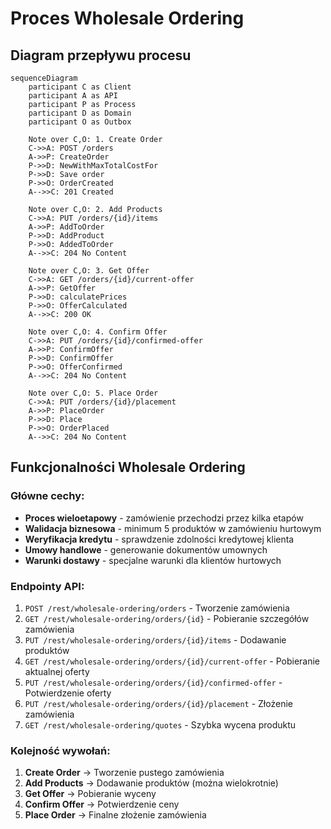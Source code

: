 # Proces Wholesale Ordering

## Diagram przepływu procesu

```mermaid
sequenceDiagram
    participant C as Client
    participant A as API
    participant P as Process
    participant D as Domain
    participant O as Outbox

    Note over C,O: 1. Create Order
    C->>A: POST /orders
    A->>P: CreateOrder
    P->>D: NewWithMaxTotalCostFor
    P->>D: Save order
    P->>O: OrderCreated
    A-->>C: 201 Created

    Note over C,O: 2. Add Products
    C->>A: PUT /orders/{id}/items
    A->>P: AddToOrder
    P->>D: AddProduct
    P->>O: AddedToOrder
    A-->>C: 204 No Content

    Note over C,O: 3. Get Offer
    C->>A: GET /orders/{id}/current-offer
    A->>P: GetOffer
    P->>D: calculatePrices
    P->>O: OfferCalculated
    A-->>C: 200 OK

    Note over C,O: 4. Confirm Offer
    C->>A: PUT /orders/{id}/confirmed-offer
    A->>P: ConfirmOffer
    P->>D: ConfirmOffer
    P->>O: OfferConfirmed
    A-->>C: 204 No Content

    Note over C,O: 5. Place Order
    C->>A: PUT /orders/{id}/placement
    A->>P: PlaceOrder
    P->>D: Place
    P->>O: OrderPlaced
    A-->>C: 204 No Content
```

## Funkcjonalności Wholesale Ordering

### Główne cechy:
- **Proces wieloetapowy** - zamówienie przechodzi przez kilka etapów
- **Walidacja biznesowa** - minimum 5 produktów w zamówieniu hurtowym
- **Weryfikacja kredytu** - sprawdzenie zdolności kredytowej klienta
- **Umowy handlowe** - generowanie dokumentów umownych
- **Warunki dostawy** - specjalne warunki dla klientów hurtowych

### Endpointy API:
1. `POST /rest/wholesale-ordering/orders` - Tworzenie zamówienia
2. `GET /rest/wholesale-ordering/orders/{id}` - Pobieranie szczegółów zamówienia
3. `PUT /rest/wholesale-ordering/orders/{id}/items` - Dodawanie produktów
4. `GET /rest/wholesale-ordering/orders/{id}/current-offer` - Pobieranie aktualnej oferty
5. `PUT /rest/wholesale-ordering/orders/{id}/confirmed-offer` - Potwierdzenie oferty
6. `PUT /rest/wholesale-ordering/orders/{id}/placement` - Złożenie zamówienia
7. `GET /rest/wholesale-ordering/quotes` - Szybka wycena produktu

### Kolejność wywołań:
1. **Create Order** → Tworzenie pustego zamówienia
2. **Add Products** → Dodawanie produktów (można wielokrotnie)
3. **Get Offer** → Pobieranie wyceny
4. **Confirm Offer** → Potwierdzenie ceny
5. **Place Order** → Finalne złożenie zamówienia
